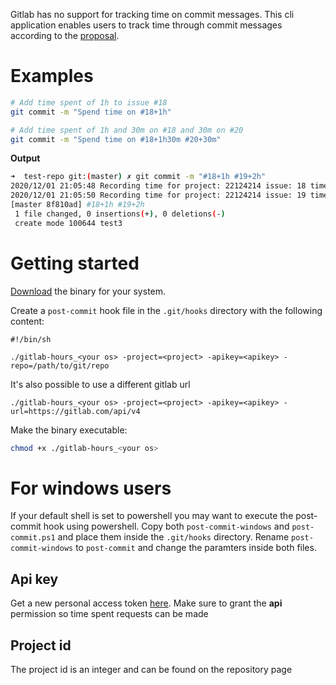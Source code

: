 Gitlab has no support for tracking time on commit messages. This cli application enables users to track time through commit messages according to the [proposal](https://gitlab.com/gitlab-org/gitlab/-/issues/16543#note_259395262).

# Examples

```bash
# Add time spent of 1h to issue #18
git commit -m "Spend time on #18+1h"

# Add time spent of 1h and 30m on #18 and 30m on #20
git commit -m "Spend time on #18+1h30m #20+30m"
```

**Output**

```bash
➜  test-repo git:(master) ✗ git commit -m "#18+1h #19+2h"
2020/12/01 21:05:48 Recording time for project: 22124214 issue: 18 time: 1h
2020/12/01 21:05:50 Recording time for project: 22124214 issue: 19 time: 2h
[master 8f810ad] #18+1h #19+2h
 1 file changed, 0 insertions(+), 0 deletions(-)
 create mode 100644 test3
```

# Getting started
[Download](https://github.com/TFarla/gitlab-spent-time/releases) the binary for your system.

Create a `post-commit` hook file in the `.git/hooks` directory with the following content:

```
#!/bin/sh

./gitlab-hours_<your os> -project=<project> -apikey=<apikey> -repo=/path/to/git/repo
```

It's also possible to use a different gitlab url
```
./gitlab-hours_<your os> -project=<project> -apikey=<apikey> -url=https://gitlab.com/api/v4
```

Make the binary executable:

```bash
chmod +x ./gitlab-hours_<your os>
```

# For windows users

If your default shell is set to powershell you may want to execute the post-commit hook using powershell. Copy both `post-commit-windows` and `post-commit.ps1` and place them inside the `.git/hooks` directory. Rename `post-commit-windows` to `post-commit` and change the paramters inside both files.

## Api key
Get a new personal access token [here](https://gitlab.com/-/profile/personal_access_tokens).
Make sure to grant the **api** permission so time spent requests can be made

## Project id
The project id is an integer and can be found on the repository page
